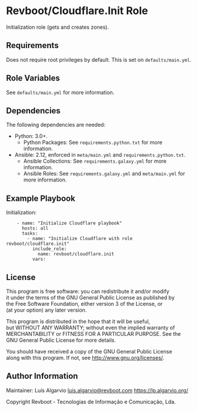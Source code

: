 Revboot/Cloudflare.Init Role
============================

Initialization role (gets and creates zones).

Requirements
------------

Does not require root privileges by default. This is set on `defaults/main.yml`.

Role Variables
--------------

See `defaults/main.yml` for more information.

Dependencies
------------

The following dependencies are needed:

- Python: 3.0+.
  - Python Packages: See `requirements.python.txt` for more information.
- Ansible: 2.12, enforced in `meta/main.yml` and `requirements.python.txt`.
  - Ansible Collections: See `requirements.galaxy.yml` for more information.
  - Ansible Roles: See `requirements.galaxy.yml` and `meta/main.yml` for
more information.

Example Playbook
----------------

Initialization:
```
    - name: "Initialize Cloudflare playbook"
      hosts: all
      tasks:
        - name: "Initialize Cloudflare with role revboot/cloudflare.init"
          include_role:
            name: revboot/cloudflare.init
          vars:
```

License
-------

This program is free software: you can redistribute it and/or modify  
it under the terms of the GNU General Public License as published by  
the Free Software Foundation, either version 3 of the License, or  
(at your option) any later version.

This program is distributed in the hope that it will be useful,  
but WITHOUT ANY WARRANTY; without even the implied warranty of  
MERCHANTABILITY or FITNESS FOR A PARTICULAR PURPOSE.  See the  
GNU General Public License for more details.  

You should have received a copy of the GNU General Public License  
along with this program.  If not, see <http://www.gnu.org/licenses/>.

Author Information
------------------

Maintainer: Luís Algarvio <luis.algarvio@revboot.com> https://lp.algarvio.org/

Copyright Revboot - Tecnologias de Informação e Comunicação, Lda.
